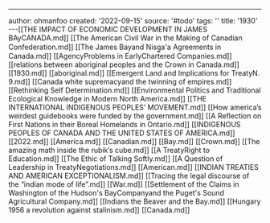 ---
author: ohmanfoo
created: '2022-09-15'
source: '#todo'
tags: ''
title: '1930'
---[[THE IMPACT OF ECONOMIC DEVELOPMENT IN JAMES BAyCANADA.md]]
[[The American Civil War in the Making of Canadian Confederation.md]]
[[The James Bayand Nisg̲a'a Agreements in Canada.md]]
[[AgencyProblems in EarlyChartered Companies.md]]
[[relations between aboriginal peoples and the Crown in Canada.md]]
[[1930.md]]
[[aboriginal.md]]
[[Emergent Land and Implications for TreatyN. 9.md]]
[[Canada white supremacyand the twinning of empires.md]]
[[Rethinking Self Determination.md]]
[[Environmental Politics and Traditional Ecological Knowledge in Modern North America.md]]
[[THE INTERNATIONAL INDIGENOUS PEOPLES’ MOVEMENT.md]]
[[How america’s weirdest guidebooks were funded by the government.md]]
[[A Reflection on First Nations in their Boreal Homelands in Ontario.md]]
[[INDIGENOUS PEOPLES OF CANADA AND THE UNITED STATES OF AMERICA.md]]
[[2022.md]]
[[America.md]]
[[Canadian.md]]
[[Bay.md]]
[[Crown.md]]
[[The amazing math inside the rubik’s cube.md]]
[[A TreatyRight to Education.md]]
[[The Ethic of Talking Softly.md]]
[[A Question of Leadership in TreatyNegotiations.md]]
[[American.md]]
[[INDIAN TREATIES AND AMERICAN EXCEPTIONALISM.md]]
[[Tracing the legal discourse of the “indian mode of life”.md]]
[[War.md]]
[[Settlement of the Claims in Washington of the Hudson's BayCompanyand the Puget's Sound Agricultural Company.md]]
[[Indians the Beaver and the Bay.md]]
[[Hungary 1956 a revolution against stalinism.md]]
[[Canada.md]]
